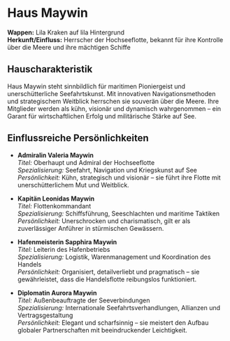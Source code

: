 # Haus Maywin

**Wappen:** Lila Kraken auf lila Hintergrund  
**Herkunft/Einfluss:** Herrscher der Hochseeflotte, bekannt für ihre Kontrolle über die Meere und ihre mächtigen Schiffe  

## Hauscharakteristik
Haus Maywin steht sinnbildlich für maritimen Pioniergeist und unerschütterliche Seefahrtskunst. Mit innovativen Navigationsmethoden und strategischem Weitblick herrschen sie souverän über die Meere. Ihre Mitglieder werden als kühn, visionär und dynamisch wahrgenommen – ein Garant für wirtschaftlichen Erfolg und militärische Stärke auf See.

## Einflussreiche Persönlichkeiten
- **Admiralin Valeria Maywin**  
  *Titel:* Oberhaupt und Admiral der Hochseeflotte  
  *Spezialisierung:* Seefahrt, Navigation und Kriegskunst auf See  
  *Persönlichkeit:* Kühn, strategisch und visionär – sie führt ihre Flotte mit unerschütterlichem Mut und Weitblick.

- **Kapitän Leonidas Maywin**  
  *Titel:* Flottenkommandant  
  *Spezialisierung:* Schiffsführung, Seeschlachten und maritime Taktiken  
  *Persönlichkeit:* Unerschrocken und charismatisch, gilt er als zuverlässiger Anführer in stürmischen Gewässern.

- **Hafenmeisterin Sapphira Maywin**  
  *Titel:* Leiterin des Hafenbetriebs  
  *Spezialisierung:* Logistik, Warenmanagement und Koordination des Handels  
  *Persönlichkeit:* Organisiert, detailverliebt und pragmatisch – sie gewährleistet, dass die Handelsflotte reibungslos funktioniert.

- **Diplomatin Aurora Maywin**  
  *Titel:* Außenbeauftragte der Seeverbindungen  
  *Spezialisierung:* Internationale Seefahrtsverhandlungen, Allianzen und Vertragsgestaltung  
  *Persönlichkeit:* Elegant und scharfsinnig – sie meistert den Aufbau globaler Partnerschaften mit beeindruckender Leichtigkeit.
